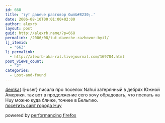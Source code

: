 ```yaml
---
id: 668
title: 'тут давече разговор был&#8230;.'
date: 2006-08-10T00:01:00+02:00
author: alexrb
layout: post
guid: http://alexrb.name/?p=668
permalink: /2006/08/tut-daveche-razhovor-byil/
lj_itemid:
  - "663"
lj_permalink:
  - http://alexrb-aka-ral.livejournal.com/169784.html
post_views_count:
  - "2"
categories:
  - Lost-and-found
---
```

[4emka](http://4emka.livejournal.com/){.lj-user} писала про поселок Nahui затерянный в дебрях Южной Америки. так вот в продолжение сего хочу обрадовать, что послать на Huy можно куда ближе, точнее в Бельгию.  
[посетить сайт города Huy](http://www.huy.be/Editorial/Bienvenue/Portail/portail.html) 

<p class="poweredbyperformancing">
  powered by <a href="http://performancing.com/firefox" >performancing firefox</a>
</p>